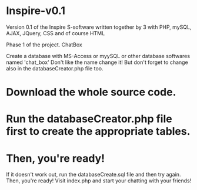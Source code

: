 # Inspire-v0.1
Version 0.1 of the Inspire S-software written together by 3 with PHP, mySQL, AJAX, JQuery, CSS and of course HTML


Phase 1 of the project. ChatBox

Create a database with MS-Access or myySQL or other database softwares named 'chat_box'
Don't like the name change it! But don't forget to change also in the databaseCreator.php file too.

# Download the whole source code.
# Run the databaseCreator.php file first to create the appropriate tables.
# Then, you're ready!

If it doesn't work out, run the databaseCreate.sql file and then try again.
Then, you're ready!
Visit index.php and start your chatting with your friends!
